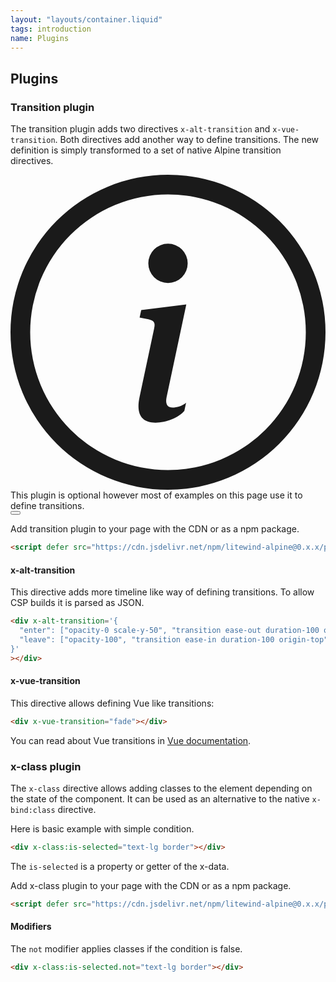 ```yaml
---
layout: "layouts/container.liquid"
tags: introduction
name: Plugins
---
```


## Plugins

### Transition plugin

The transition plugin adds two directives `x-alt-transition` and `x-vue-transition`. Both directives add another way to define transitions. The new definition is simply transformed to a set of native Alpine transition directives.

<div
  x-data="alert"
  class="flex items-center rounded-md border p-5"
  class-info="text-text-700 dark:text-info-200 bg-info-200/20 dark:bg-info-500/50 border-info-400 dark:border-info-500"
  class-warn="text-text-700 dark:text-warn-200 bg-warn-400/20 dark:bg-warn-500/50 border-warn-400 dark:border-warn-500"
  class-danger="text-text-700 dark:text-danger-200 bg-danger-300/20 dark:bg-danger-500/50 border-danger-400 dark:border-danger-500"
  class-success="text-text-700 dark:text-success-200 bg-success-300/20 dark:bg-success-500/50 border-success-400 dark:border-success-500"
>
  <div class="mr-3 empty:hidden">
    <svg
      xmlns="http://www.w3.org/2000/svg"
      fill="currentColor"
      class="h-6 w-6"
      viewBox="0 0 16 16"
    >
      <path
        d="M8 15A7 7 0 1 1 8 1a7 7 0 0 1 0 14m0 1A8 8 0 1 0 8 0a8 8 0 0 0 0 16"
      />
      <path
        d="m8.93 6.588-2.29.287-.082.38.45.083c.294.07.352.176.288.469l-.738 3.468c-.194.897.105 1.319.808 1.319.545 0 1.178-.252 1.465-.598l.088-.416c-.2.176-.492.246-.686.246-.275 0-.375-.193-.304-.533zM9 4.5a1 1 0 1 1-2 0 1 1 0 0 1 2 0"
      />
    </svg>
  </div>
  <div>This plugin is optional however most of examples on this page use it to define transitions.</div>
  <button x-bind="closeButton" class="ml-auto">
    <svg
      xmlns="http://www.w3.org/2000/svg"
      fill="currentColor"
      viewBox="0 0 384 512"
      class="h-6 w-6 text-text-600 dark:text-text-300"
    >
      <path
        d="M342.6 150.6c12.5-12.5 12.5-32.8 0-45.3s-32.8-12.5-45.3 0L192 210.7 86.6 105.4c-12.5-12.5-32.8-12.5-45.3 0s-12.5 32.8 0 45.3L146.7 256 41.4 361.4c-12.5 12.5-12.5 32.8 0 45.3s32.8 12.5 45.3 0L192 301.3 297.4 406.6c12.5 12.5 32.8 12.5 45.3 0s12.5-32.8 0-45.3L237.3 256 342.6 150.6z"
      />
    </svg>
  </button>
</div>

Add transition plugin to your page with the CDN or as a npm package.

```html
<script defer src="https://cdn.jsdelivr.net/npm/litewind-alpine@0.x.x/plugins/transition/dist/cdn.min.js"></script>
```

#### x-alt-transition

This directive adds more timeline like way of defining transitions. To allow CSP builds it is parsed as JSON.

```html
<div x-alt-transition='{
  "enter": ["opacity-0 scale-y-50", "transition ease-out duration-100 origin-top", "opacity-100"],
  "leave": ["opacity-100", "transition ease-in duration-100 origin-top", "opacity-0 scale-y-50"]
}'
></div>
```

#### x-vue-transition

This directive allows defining Vue like transitions:

```html
<div x-vue-transition="fade"></div>
```

You can read about Vue transitions in [Vue documentation](https://vuejs.org/guide/built-ins/transition.html).

### x-class plugin

The `x-class` directive allows adding classes to the element depending on the state of the component. It can be used as an alternative to the native `x-bind:class` directive.

Here is basic example with simple condition.

```html
<div x-class:is-selected="text-lg border"></div>
```

The `is-selected` is a property or getter of the x-data.

Add x-class plugin to your page with the CDN or as a npm package.

```html
<script defer src="https://cdn.jsdelivr.net/npm/litewind-alpine@0.x.x/plugins/class/dist/cdn.min.js"></script>
```

#### Modifiers

The `not` modifier applies classes if the condition is false.

```html
<div x-class:is-selected.not="text-lg border"></div>
```
